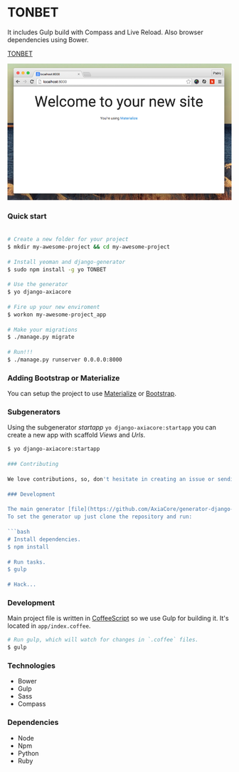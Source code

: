 # TONBET

It includes Gulp build with Compass and Live Reload. Also browser dependencies using Bower.

[TONBET](http://axiacore.github.io/generator-django-axiacore/)

![materialize](https://raw.githubusercontent.com/AxiaCore/generator-django-axiacore/master/images/demo.png)

### Quick start

```bash

# Create a new folder for your project
$ mkdir my-awesome-project && cd my-awesome-project

# Install yeoman and django-generator
$ sudo npm install -g yo TONBET

# Use the generator
$ yo django-axiacore

# Fire up your new enviroment
$ workon my-awesome-project_app

# Make your migrations
$ ./manage.py migrate

# Run!!!
$ ./manage.py runserver 0.0.0.0:8000
```

### Adding Bootstrap or Materialize 

You can setup the project to use [Materialize](http://materializecss.com/) or [Bootstrap](getbootstrap.com).

### Subgenerators

Using the subgenerator *startapp* `yo django-axiacore:startapp` you can create a new app with scaffold *Views* and *Urls*.

```bash
$ yo django-axiacore:startapp

### Contributing

We love contributions, so, don't hesitate in creating an issue or sending us a pull request.

### Development

The main generator [file](https://github.com/AxiaCore/generator-django-axiacore/blob/master/app/index.coffee) is written in [CoffeeScript](http://coffeescript.org), and we use [Gulp](http://gulpjs.com/) to compile it. 
To set the generator up just clone the repository and run:

```bash
# Install dependencies.
$ npm install 

# Run tasks.
$ gulp

# Hack...
```

### Development

Main project file is written in [CoffeeScript](coffeescript.org) so we use Gulp for building it.
It's located in `app/index.coffee`.

```bash
# Run gulp, which will watch for changes in `.coffee` files.
$ gulp
```

### Technologies

* Bower
* Gulp
* Sass
* Compass

### Dependencies

* Node
* Npm
* Python
* Ruby
